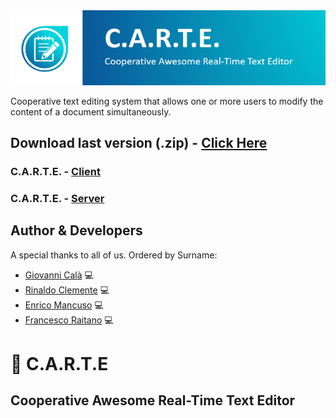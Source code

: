 <div align="center">
	<img src="media/OfficialLogo.png">
	<br>
</div>

Cooperative text editing system that allows one or more users to modify the content of a document simultaneously.

## Download last version (.zip) - [Click Here]
### C.A.R.T.E. - [Client]
### C.A.R.T.E. - [Server]

## Author & Developers
A special thanks to all of us. Ordered by Surname:
 - [Giovanni Calà] :computer:
 - [Rinaldo Clemente] :computer:
 - [Enrico Mancuso] :computer:
 - [Francesco Raitano] :computer:

# :memo: C.A.R.T.E 
## Cooperative Awesome Real-Time Text Editor

[Client]: https://github.com/giovannic96/Real-time-collaborative-text-editor/tree/master/ClientModule
[Server]: https://github.com/giovannic96/Real-time-collaborative-text-editor/tree/master/ServerModule
[Click Here]: https://github.com/giovannic96/Real-time-collaborative-text-editor/archive/master.zip
[Giovanni Calà]: https://github.com/giovannic96/
[Rinaldo Clemente]: https://github.com/rinaldoclemente
[Enrico Mancuso]: https://github.com/HidroSaphire
[Francesco Raitano]: https://github.com/fr2sinc
